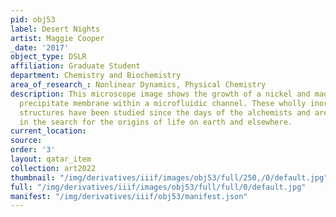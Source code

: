 ```yaml
---
pid: obj53
label: Desert Nights
artist: Maggie Cooper
_date: '2017'
object_type: DSLR
affiliation: Graduate Student
department: Chemistry and Biochemistry
area_of_research_: Nonlinear Dynamics, Physical Chemistry
description: This microscope image shows the growth of a nickel and magnesium hydroxide
  precipitate membrane within a microfluidic channel. These wholly inorganic, self-assembled
  structures have been studied since the days of the alchemists and are utilized now
  in the search for the origins of life on earth and elsewhere.
current_location: 
source: 
order: '3'
layout: qatar_item
collection: art2022
thumbnail: "/img/derivatives/iiif/images/obj53/full/250,/0/default.jpg"
full: "/img/derivatives/iiif/images/obj53/full/full/0/default.jpg"
manifest: "/img/derivatives/iiif/obj53/manifest.json"
---
```

